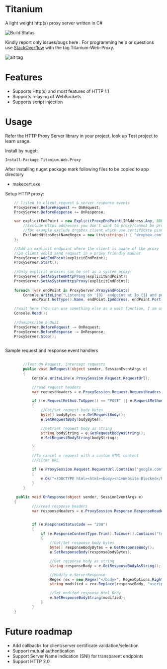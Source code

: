 Titanium
========
A light weight http(s) proxy server written in C#

![Build Status](https://ci.appveyor.com/api/projects/status/rvlxv8xgj0m7lkr4?svg=true)

Kindly report only issues/bugs here . For programming help or questions use [StackOverflow](http://stackoverflow.com/questions/tagged/titanium-web-proxy) with the tag Titanium-Web-Proxy.

![alt tag](https://raw.githubusercontent.com/titanium007/Titanium/master/Titanium.Web.Proxy.Test/Capture.PNG)

Features
========

* Supports Http(s) and most features of HTTP 1.1 
* Supports relaying of WebSockets
* Supports script injection

Usage
=====

Refer the HTTP Proxy Server library in your project, look up Test project to learn usage.

Install by nuget:

    Install-Package Titanium.Web.Proxy

After installing nuget package mark following files to be copied to app directory

* makecert.exe


Setup HTTP proxy:

```csharp
	// listen to client request & server response events
	ProxyServer.BeforeRequest += OnRequest;
	ProxyServer.BeforeResponse += OnResponse;

	var explicitEndPoint = new ExplicitProxyEndPoint(IPAddress.Any, 8000, true){
		//Exclude Https addresses you don't want to proxy/cannot be proxied
		//for example exclude dropbox client which use certificate pinning
		ExcludedHttpsHostNameRegex = new List<string>() { "dropbox.com" }
	};

	//Add an explicit endpoint where the client is aware of the proxy
	//So client would send request in a proxy friendly manner
	ProxyServer.AddEndPoint(explicitEndPoint);
	ProxyServer.Start();
	
	//Only explicit proxies can be set as a system proxy!
	ProxyServer.SetAsSystemHttpProxy(explicitEndPoint);
	ProxyServer.SetAsSystemHttpsProxy(explicitEndPoint);
	
	foreach (var endPoint in ProxyServer.ProxyEndPoints)
		Console.WriteLine("Listening on '{0}' endpoint at Ip {1} and port: {2} ", 
			endPoint.GetType().Name, endPoint.IpAddress, endPoint.Port);

	//wait here (You can use something else as a wait function, I am using this as a demo)
	Console.Read();
	
	//Unsubscribe & Quit
	ProxyServer.BeforeRequest -= OnRequest;
    ProxyServer.BeforeResponse -= OnResponse;
	ProxyServer.Stop();
	
```
Sample request and response event handlers

```csharp
		
		//Test On Request, intercept requests
        public void OnRequest(object sender, SessionEventArgs e)
        {
            Console.WriteLine(e.ProxySession.Request.RequestUrl);

            //read request headers
            var requestHeaders = e.ProxySession.Request.RequestHeaders;

            if ((e.RequestMethod.ToUpper() == "POST" || e.RequestMethod.ToUpper() == "PUT"))
            {
                //Get/Set request body bytes
                byte[] bodyBytes = e.GetRequestBody();
                e.SetRequestBody(bodyBytes);

                //Get/Set request body as string
                string bodyString = e.GetRequestBodyAsString();
                e.SetRequestBodyString(bodyString);

            }

            //To cancel a request with a custom HTML content
            //Filter URL

            if (e.ProxySession.Request.RequestUrl.Contains("google.com"))
            {
                e.Ok("<!DOCTYPE html><html><body><h1>Website Blocked</h1><p>Blocked by titanium web proxy.</p></body></html>");
            }
        }
	
	 public void OnResponse(object sender, SessionEventArgs e)
	{
            ////read response headers
            var responseHeaders = e.ProxySession.Response.ResponseHeaders;


            if (e.ResponseStatusCode == "200")
            {
                if (e.ResponseContentType.Trim().ToLower().Contains("text/html"))
                {
                    //Get/Set response body bytes
                    byte[] responseBodyBytes = e.GetResponseBody();
                    e.SetResponseBody(responseBodyBytes);

                    //Get response body as string
                    string responseBody = e.GetResponseBodyAsString();

                    //Modify e.ServerResponse
                    Regex rex = new Regex("</body>", RegexOptions.RightToLeft | RegexOptions.IgnoreCase | RegexOptions.Multiline);
                    string modified = rex.Replace(responseBody, "<script type =\"text/javascript\">alert('Response was modified by this script!');</script></body>", 1);

                    //Set modifed response Html Body
                    e.SetResponseBodyString(modified);
                }
            }
	}
```
Future roadmap
============
* Add callbacks for client/server certificate validation/selection
* Support mutual authentication
* Support Server Name Indication (SNI) for transparent endpoints
* Support HTTP 2.0 

